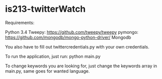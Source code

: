 # is213-twitterWatch

Requirements:

Python 3.4
Tweepy: https://github.com/tweepy/tweepy
pymongo: https://github.com/mongodb/mongo-python-driver/
Mongodb

You also have to fill out twittercredentials.py with your own credentials.

To run the application, just run: python main.py

To change keywords you are looking for, just change the keywords array in main.py,
same goes for wanted language.